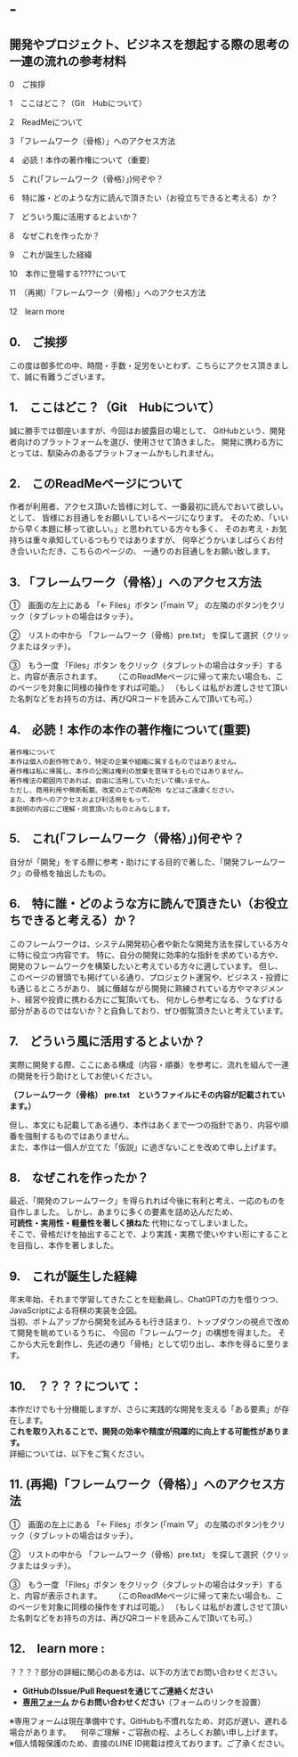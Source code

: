 # -
## 開発やプロジェクト、ビジネスを想起する際の思考の一連の流れの参考材料

 0　ご挨拶
 
 1　ここはどこ？（Git　Hubについて）
 
 2　ReadMeについて
 
 3 「フレームワーク（骨格）」へのアクセス方法
 

 4　必読！本作の著作権について（重要）
 
 5　これ(「フレームワーク（骨格）」)何ぞや？
 
 6　特に誰・どのような方に読んで頂きたい（お役立ちできると考える）か？
 
 7　どういう風に活用するとよいか？
 
 8　なぜこれを作ったか？
 
 9　これが誕生した経緯
 
10　本作に登場する????について


11　（再掲）「フレームワーク（骨格）」へのアクセス方法


12　learn more

##  0.　ご挨拶

この度は御多忙の中、時間・手数・足労をいとわず、こちらにアクセス頂きまして、誠に有難うございます。

##  1.　ここはどこ？（Git　Hubについて）

誠に勝手では御座いますが、今回はお披露目の場として、
GitHubという、開発者向けのプラットフォームを選び、使用させて頂きました。
開発に携わる方にとっては、馴染みのあるプラットフォームかもしれません。

##  2.　このReadMeページについて
作者が利用者、アクセス頂いた皆様に対して、一番最初に読んでおいて欲しい。として、
皆様にお目通しをお願いしているページになります。
そのため、「いいから早く本題に移って欲しい。」と思われている方々も多く、
そのお考え・お気持ちは重々承知しているつもりではありますが、
何卒どうかいましばらくお付き合いいただき、こちらのページの、
一通りのお目通しをお願い致します。

##  3.  「フレームワーク（骨格）」へのアクセス方法

 ①　画面の左上にある 「← Files」ボタン (「main ▽」 の左隣のボタン)をクリック（タブレットの場合はタッチ）。

 ②　リストの中から 「フレームワーク（骨格）pre.txt」 を探して選択（クリックまたはタッチ）。

 ③　もう一度 「Files」ボタン をクリック（タブレットの場合はタッチ）すると、内容が表示されます。
　  （このReadMeページに帰って来たい場合も、このページを対象に同様の操作をすれば可能。）
    （もしくは私がお渡しさせて頂いた名刺などをお持ちの方は、再びQRコードを読みこんで頂いても可。）


##  4.　必読！本作の本作の著作権について(重要)

    著作権について
    本作は個人の創作物であり、特定の企業や組織に属するものではありません。
    著作権は私に帰属し、本作の公開は権利の放棄を意味するものではありません。
    著作権法の範囲内であれば、自由に活用していただいて構いません。
    ただし、商用利用や無断転載、改変の上での再配布 などはご遠慮ください。
    また、本作へのアクセスおよび利活用をもって、
    本説明の内容にご理解・同意頂いたものとみなします。

##  5.　これ(「フレームワーク（骨格）」)何ぞや？

自分が「開発」をする際に参考・助けにする目的で著した、「開発フレームワーク」の骨格を抽出したもの。

##  6.　特に誰・どのような方に読んで頂きたい（お役立ちできると考える）か？

このフレームワークは、システム開発初心者や新たな開発方法を探している方々に特に役立つ内容です。
特に、自分の開発に効率的な指針を求めている方や、開発のフレームワークを構築したいと考えている方々に適しています。
但し、このページの冒頭でも掲げている通り、プロジェクト運営や、ビジネス・投資にも通じるところがあり、
誠に僭越ながら開発に熟練されている方やマネジメント、経営や投資に携わる方にご覧頂いても、
何かしら参考になる、うなずける部分があるのではないか？と自負しており、ぜひ御覧頂きたいと考えています。

##  7.　どういう風に活用するとよいか？

実際に開発する際、ここにある構成（内容・順番）を参考に、流れを組んで一連の開発を行う助けとしてお使いください。

 **（フレームワーク（骨格） pre.txt　というファイルにその内容が記載されています。）**
 
但し、本文にも記載してある通り、本作はあくまで一つの指針であり、内容や順番を強制するものではありません。  
また、本作は一個人が立てた「仮説」に過ぎないことを改めて申し上げます。

##  8.　なぜこれを作ったか？

最近、「開発のフレームワーク」を得られれば今後に有利と考え、一応のものを自作しました。
しかし、あまりに多くの要素を詰め込んだため、  
**可読性・実用性・軽量性を著しく損ねた** 代物になってしまいました。  
そこで、骨格だけを抽出することで、より実践・実務で使いやすい形にすることを目指し、本作を著しました。

##  9.　これが誕生した経緯

年末年始、それまで学習してきたことを総動員し、ChatGPTの力を借りつつ、JavaScriptによる将棋の実装を企図。  
当初、ボトムアップから開発を試みるも行き詰まり、トップダウンの視点で改めて開発を眺めているうちに、
今回の「フレームワーク」の構想を得ました。 そこから大元を創作し、先述の通り「骨格」として切り出し、本作を得るに至ります。

## 10.　？？？？について：

本作だけでも十分機能しますが、さらに実践的な開発を支える「ある要素」が存在します。  
**これを取り入れることで、開発の効率や精度が飛躍的に向上する可能性があります。**  
詳細については、以下をご覧ください。

## 11. (再掲)「フレームワーク（骨格）」へのアクセス方法

 ①　画面の左上にある 「← Files」ボタン (「main ▽」 の左隣のボタン)をクリック（タブレットの場合はタッチ）。

 ②　リストの中から 「フレームワーク（骨格）pre.txt」 を探して選択（クリックまたはタッチ）。

 ③　もう一度 「Files」ボタン をクリック（タブレットの場合はタッチ）すると、内容が表示されます。
　  （このReadMeページに帰って来たい場合も、このページを対象に同様の操作をすれば可能。）
    （もしくは私がお渡しさせて頂いた名刺などをお持ちの方は、再びQRコードを読みこんで頂いても可。）

## 12.　learn more :

？？？？部分の詳細に関心のある方は、以下の方法でお問い合わせください。  
- **GitHubのIssue/Pull Requestを通じてご連絡ください**  
- **[専用フォーム](#) からお問い合わせください**（フォームのリンクを設置）

※専用フォームは現在準備中です。GitHubも不慣れなため、対応が遅い、遅れる場合があります。
　何卒ご理解・ご容赦の程、よろしくお願い申し上げます。
※個人情報保護のため、直接のLINE ID掲載は控えております。ご了承ください。
